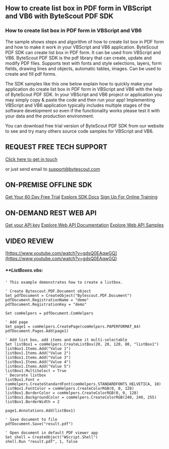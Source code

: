 ## How to create list box in PDF form in VBScript and VB6 with ByteScout PDF SDK

### How to create list box in PDF form in VBScript and VB6

The sample shows steps and algorithm of how to create list box in PDF form and how to make it work in your VBScript and VB6 application. ByteScout PDF SDK can create list box in PDF form. It can be used from VBScript and VB6. ByteScout PDF SDK is the pdf library that can create, update and modify PDF files. Supports text with fonts and style selections, layers, form fields, drawing lines and objects, automatic tables, images. Can be used to create and fill pdf forms.

The SDK samples like this one below explain how to quickly make your application do create list box in PDF form in VBScript and VB6 with the help of ByteScout PDF SDK. In your VBScript and VB6 project or application you may simply copy & paste the code and then run your app! Implementing VBScript and VB6 application typically includes multiple stages of the software development so even if the functionality works please test it with your data and the production environment.

You can download free trial version of ByteScout PDF SDK from our website to see and try many others source code samples for VBScript and VB6.

## REQUEST FREE TECH SUPPORT

[Click here to get in touch](https://bytescout.zendesk.com/hc/en-us/requests/new?subject=ByteScout%20PDF%20SDK%20Question)

or just send email to [support@bytescout.com](mailto:support@bytescout.com?subject=ByteScout%20PDF%20SDK%20Question) 

## ON-PREMISE OFFLINE SDK 

[Get Your 60 Day Free Trial](https://bytescout.com/download/web-installer?utm_source=github-readme)
[Explore SDK Docs](https://bytescout.com/documentation/index.html?utm_source=github-readme)
[Sign Up For Online Training](https://academy.bytescout.com/)


## ON-DEMAND REST WEB API

[Get your API key](https://pdf.co/documentation/api?utm_source=github-readme)
[Explore Web API Documentation](https://pdf.co/documentation/api?utm_source=github-readme)
[Explore Web API Samples](https://github.com/bytescout/ByteScout-SDK-SourceCode/tree/master/PDF.co%20Web%20API)

## VIDEO REVIEW

[https://www.youtube.com/watch?v=gdsQ0EAqwGQ](https://www.youtube.com/watch?v=gdsQ0EAqwGQ)




<!-- code block begin -->

##### ****ListBoxes.vbs:**
    
```
' This example demonstrates how to create a listbox.

' Create Bytescout.PDF.Document object
Set pdfDocument = CreateObject("Bytescout.PDF.Document")
pdfDocument.RegistrationName = "demo"
pdfDocument.RegistrationKey = "demo"

Set comHelpers = pdfDocument.ComHelpers

' Add page
Set page1 = comHelpers.CreatePage(comHelpers.PAPERFORMAT_A4)
pdfDocument.Pages.Add(page1)

' Add list box, add items and make it multi-selectable
Set listBox1 = comHelpers.CreateListBox(20, 20, 120, 80, "listBox1")
listBox1.Items.Add("Value 1")
listBox1.Items.Add("Value 2")
listBox1.Items.Add("Value 3")
listBox1.Items.Add("Value 4")
listBox1.Items.Add("Value 5")
listBox1.MultiSelect = True
' Decorate listbox
listBox1.Font = comHelpers.CreateStandardFont(comHelpers.STANDARDFONTS_HELVETICA, 10)
listBox1.FontColor = comHelpers.CreateColorRGB(0, 0, 128)
listBox1.BorderColor = comHelpers.CreateColorRGB(0, 0, 128)
listBox1.BackgroundColor = comHelpers.CreateColorRGB(240, 240, 255)
listBox1.BorderWidth = 2

page1.Annotations.Add(listBox1)

' Save document to file
pdfDocument.Save("result.pdf")

' Open document in default PDF viewer app
Set shell = CreateObject("WScript.Shell")
shell.Run "result.pdf", 1, false

```

<!-- code block end -->